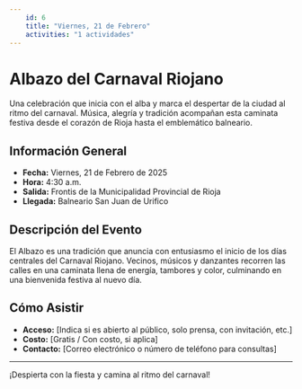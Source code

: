 ```yaml
---
    id: 6
    title: "Viernes, 21 de Febrero"
    activities: "1 actividades"
---
```


# Albazo del Carnaval Riojano

Una celebración que inicia con el alba y marca el despertar de la ciudad al ritmo del carnaval. Música, alegría y tradición acompañan esta caminata festiva desde el corazón de Rioja hasta el emblemático balneario.

## Información General

- **Fecha:** Viernes, 21 de Febrero de 2025  
- **Hora:** 4:30 a.m.  
- **Salida:** Frontis de la Municipalidad Provincial de Rioja  
- **Llegada:** Balneario San Juan de Urifico  

## Descripción del Evento

El Albazo es una tradición que anuncia con entusiasmo el inicio de los días centrales del Carnaval Riojano. Vecinos, músicos y danzantes recorren las calles en una caminata llena de energía, tambores y color, culminando en una bienvenida festiva al nuevo día.

## Cómo Asistir

- **Acceso:** [Indica si es abierto al público, solo prensa, con invitación, etc.]  
- **Costo:** [Gratis / Con costo, si aplica]  
- **Contacto:** [Correo electrónico o número de teléfono para consultas]  

---

¡Despierta con la fiesta y camina al ritmo del carnaval!
